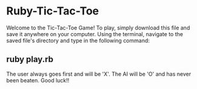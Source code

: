# Ruby-Tic-Tac-Toe

Welcome to the Tic-Tac-Toe Game! To play, simply download this file and save it anywhere on your computer. Using the terminal, navigate to the saved file's directory and type in the following command:

## ruby play.rb

The user always goes first and will be 'X'. The AI will be 'O' and has never been beaten. Good luck!!
